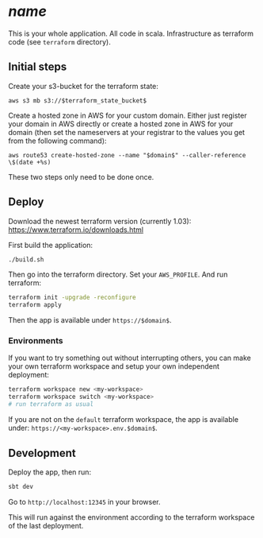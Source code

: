 # $name$

This is your whole application. All code in scala. Infrastructure as terraform code (see `terraform` directory).

## Initial steps

Create your s3-bucket for the terraform state:
```
aws s3 mb s3://$terraform_state_bucket$
```

Create a hosted zone in AWS for your custom domain. Either just register your domain in AWS directly or create a hosted zone in AWS for your domain (then set the nameservers at your registrar to the values you get from the following command):
```
aws route53 create-hosted-zone --name "$domain$" --caller-reference \$(date +%s)
```

These two steps only need to be done once.

## Deploy

Download the newest terraform version (currently 1.03): https://www.terraform.io/downloads.html

First build the application:
```sh
./build.sh
```

Then go into the terraform directory. Set your `AWS_PROFILE`. And run terraform:
```sh
terraform init -upgrade -reconfigure
terraform apply
```

Then the app is available under `https://$domain$`.

### Environments

If you want to try something out without interrupting others, you can make your own terraform workspace and setup your own independent deployment:
```sh
terraform workspace new <my-workspace>
terraform workspace switch <my-workspace>
# run terraform as usual
```

If you are not on the `default` terraform workspace, the app is available under: `https://<my-workspace>.env.$domain$`.

## Development

Deploy the app, then run:
```sh
sbt dev
```

Go to `http://localhost:12345` in your browser.

This will run against the environment according to the terraform workspace of the last deployment.
